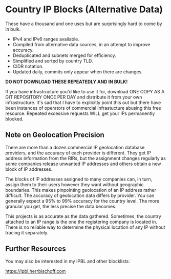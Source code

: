 # Country IP Blocks (Alternative Data)

These have a thousand and one uses but are surprisingly hard to come by in
bulk.

* IPv4 and IPv6 ranges available.
* Compiled from alternative data sources, in an attempt to improve accuracy.
* Deduplicated and subnets merged for efficiency.
* Simplified and sorted by country TLD.
* CIDR notation.
* Updated daily, commits only appear when there are changes.

**DO NOT DOWNLOAD THESE REPEATEDLY AND IN BULK!**

If you have infrastructure you'd like to use it for, download ONE COPY AS A GIT
REPOSITORY ONCE PER DAY and distribute it from your own infrastructure. It's
sad that I have to explicitly point this out but there have been instances of
operators of commercial infrastucture abusing this free resource. Repeated
excessive requests WILL get your IPs permanently blocked.

## Note on Geolocation Precision

There are more than a dozen commercial IP geolocation database providers, and
the accuracy of each provider is different. They get IP address information
from the RIRs, but the assignment changes regularly as some companies release
unwanted IP addresses and others obtain a new block of IP addresses.

The blocks of IP addresses assigned to many companies can, in turn, assign them
to their users however they want without geographic boundaries. This makes
pinpointing geolocation of an IP address rather difficult. The accuracy of
geolocation data differs by provider. You can generally expect a 95% to 99%
accuracy for the country level. The more granular you get, the less precise the
data becomes.

This projects is as accurate as the data gathered. Sometimes, the country
attached to an IP range is the one the registering company is located in. There
is no reliable way to determine the physical location of any IP without tracing
it separately.

## Further Resources

You may also be interested in my IPBL and other blocklists:

<https://ipbl.herrbischoff.com>
